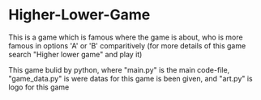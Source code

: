 # Higher-Lower-Game
This is a game which is famous where the game is about, who is more famous in options 'A' or 'B' comparitively (for more details of this game search "Higher lower game" and play it) 

This game bulid by python, where "main.py" is the main code-file, "game_data.py" is were datas for this game is been given, and "art.py" is logo for this game


